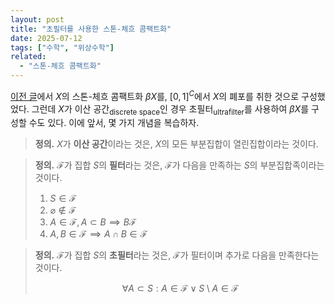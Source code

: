 ```yaml
---
layout: post
title: "초필터를 사용한 스톤-체흐 콤팩트화"
date: 2025-07-12
tags: ["수학", "위상수학"]
related:
  - "스톤-체흐 콤팩트화"
---
```


[이전 글](https://dimenerno.github.io/2025/07/10/stone-cech)에서 $X$의 스톤-체흐 콤팩트화 $\beta X$를, $[0, 1]^C$에서 $X$의 폐포를 취한 것으로 구성했었다. 그런데 $X$가 이산 공간<sub>discrete space</sub>인 경우 초필터<sub>ultrafilter</sub>를 사용하여 $\beta X$를 구성할 수도 있다. 이에 앞서, 몇 가지 개념을 복습하자.

> **정의.** $X$가 **이산 공간**이라는 것은, $X$의 모든 부분집합이 열린집합이라는 것이다.

> **정의.** $\mathcal{F}$가 집합 $S$의 **필터**라는 것은, $\mathcal{F}$가 다음을 만족하는 $S$의 부분집합족이라는 것이다.
>
> 1. $S \in \mathcal{F}$
> 2. $\varnothing \notin \mathcal{F}$
> 3. $A \in \mathcal{F}, A \subset B \implies B \mathcal{F}$
> 4. $A, B \in \mathcal{F} \implies A \cap B \in \mathcal{F}$

> **정의.** $\mathcal{F}$가 집합 $S$의 **초필터**라는 것은, $\mathcal{F}$가 필터이며 추가로 다음을 만족한다는 것이다.
>
> $$
> \forall A \subset S : A \in \mathcal{F} \lor S \setminus A \in \mathcal{F}
> $$
